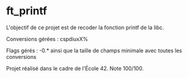 # ft_printf

L'objectif de ce projet est de recoder la fonction printf de la libc.</p>

Conversions gérées : cspdiuxX%</p>

Flags gérés : -0.* ainsi que la taille de champs minimale avec toutes les conversions

Projet réalisé dans le cadre de l'École 42. Note 100/100.
